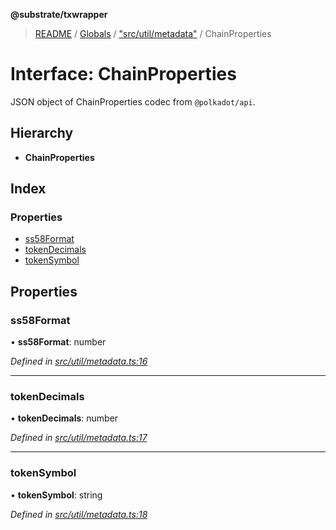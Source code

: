 **@substrate/txwrapper**

> [README](../README.md) / [Globals](../globals.md) / ["src/util/metadata"](../modules/_src_util_metadata_.md) / ChainProperties

# Interface: ChainProperties

JSON object of ChainProperties codec from `@polkadot/api`.

## Hierarchy

* **ChainProperties**

## Index

### Properties

* [ss58Format](_src_util_metadata_.chainproperties.md#ss58format)
* [tokenDecimals](_src_util_metadata_.chainproperties.md#tokendecimals)
* [tokenSymbol](_src_util_metadata_.chainproperties.md#tokensymbol)

## Properties

### ss58Format

•  **ss58Format**: number

*Defined in [src/util/metadata.ts:16](https://github.com/paritytech/txwrapper/blob/5c4d9c5/src/util/metadata.ts#L16)*

___

### tokenDecimals

•  **tokenDecimals**: number

*Defined in [src/util/metadata.ts:17](https://github.com/paritytech/txwrapper/blob/5c4d9c5/src/util/metadata.ts#L17)*

___

### tokenSymbol

•  **tokenSymbol**: string

*Defined in [src/util/metadata.ts:18](https://github.com/paritytech/txwrapper/blob/5c4d9c5/src/util/metadata.ts#L18)*
